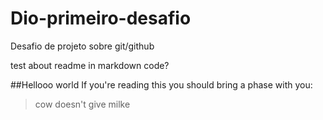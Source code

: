 # Dio-primeiro-desafio
Desafio de projeto sobre git/github


test about readme in markdown code?

##Hellooo world
If you're reading this you should bring a phase with you:
>cow doesn't give milke
